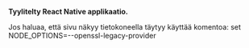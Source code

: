 **Tyylitelty React Native applikaatio.** 

Jos haluaa, että sivu näkyy tietokoneella täytyy käyttää komentoa: set NODE_OPTIONS=--openssl-legacy-provider
